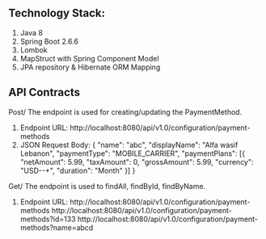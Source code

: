Technology Stack:
-
1. Java 8
2. Spring Boot 2.6.6
3. Lombok
4. MapStruct with Spring Component Model
5. JPA repository & Hibernate ORM Mapping

API Contracts
- 
Post/ The endpoint is used for creating/updating the PaymentMethod.

1. Endpoint URL: http://localhost:8080/api/v1.0/configuration/payment-methods
2. JSON Request Body:
    {
        "name": "abc",
        "displayName": "Alfa wasif Lebanon",
        "paymentType": "MOBILE_CARRIER",
        "paymentPlans": [{
            "netAmount": 5.99,
            "taxAmount": 0,
            "grossAmount": 5.99,
            "currency": "USD--+",
            "duration": "Month"
        }]
    }
    
Get/ The endpoint is used to findAll, findById, findByName.

1. Endpoint URL: 
    http://localhost:8080/api/v1.0/configuration/payment-methods
    http://localhost:8080/api/v1.0/configuration/payment-methods?id=133
    http://localhost:8080/api/v1.0/configuration/payment-methods?name=abcd
